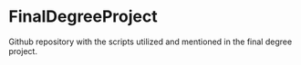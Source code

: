 # FinalDegreeProject
Github repository with the scripts utilized and mentioned in the final degree project.

